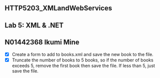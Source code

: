 ## HTTP5203_XMLandWebServices
## Lab 5: XML & .NET
## N01442368 Ikumi Mine
- [x] Create a form to add to books.xml and save the new book to the file.
- [x] Truncate the number of books to 5 books, so if the number of books exceeds 5, remove the first book then save the file. If less than 5, just save the file.
